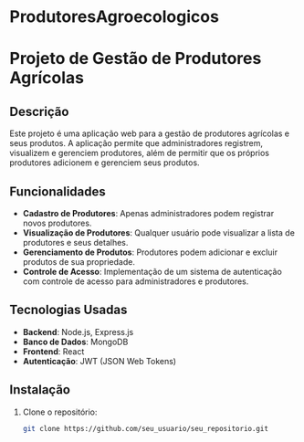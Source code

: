 # ProdutoresAgroecologicos

# Projeto de Gestão de Produtores Agrícolas

## Descrição

Este projeto é uma aplicação web para a gestão de produtores agrícolas e seus produtos. A aplicação permite que administradores registrem, visualizem e gerenciem produtores, além de permitir que os próprios produtores adicionem e gerenciem seus produtos.

## Funcionalidades

- **Cadastro de Produtores**: Apenas administradores podem registrar novos produtores.
- **Visualização de Produtores**: Qualquer usuário pode visualizar a lista de produtores e seus detalhes.
- **Gerenciamento de Produtos**: Produtores podem adicionar e excluir produtos de sua propriedade.
- **Controle de Acesso**: Implementação de um sistema de autenticação com controle de acesso para administradores e produtores.

## Tecnologias Usadas

- **Backend**: Node.js, Express.js
- **Banco de Dados**: MongoDB
- **Frontend**: React
- **Autenticação**: JWT (JSON Web Tokens)

## Instalação

1. Clone o repositório:
   ```bash
   git clone https://github.com/seu_usuario/seu_repositorio.git
